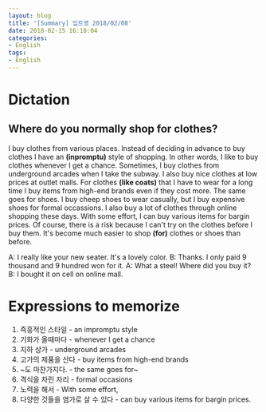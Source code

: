 ```yaml
---
layout: blog
title: '[Summary] 입트영 2018/02/08'
date: 2018-02-15 16:10:04
categories:
- English
tags:
- English
---
```


# Dictation
## Where do you normally shop for clothes?
I buy clothes from various places. Instead of deciding in advance to buy clothes I have an **(inpromptu)** style of shopping. In other words, I like to buy clothes whenever I get a chance. Sometimes, I buy clothes from underground arcades when I take the subway. I also buy nice clothes at low prices at outlet malls. For clothes **(like coats)** that I have to wear for a long time I buy items from high-end brands even if they cost more. The same goes for shoes. I buy cheep shoes to wear casually, but I buy expensive shoes for formal occassions. I also buy a lot of clothes through online shopping these days. With some effort, I can buy various items for bargin prices. Of course, there is a risk because I can't try on the clothes before I buy them. It's become much easier to shop **(for)** clothes or shoes than before.

A: I really like your new seater. It's a lovely color.
B: Thanks. I only paid 9 thousand and 9 hundred won for it.
A: What a steel! Where did you buy it?
B: I bought it on cell on online mall.

# Expressions to memorize
1. 즉흥적인 스타일 - an impromptu style
2. 기화가 올때마다 - whenever I get a chance
3. 지하 상가 - underground arcades
4. 고가의 제품을 산다 - buy items from high-end brands
5. ~도 마찬가지다. - the same goes for~
6. 격식을 차린 자리 - formal occasions
7. 노력을 해서 - With some effort,
8. 다양한 것들을 염가로 살 수 있다 - can buy various items for bargin prices.